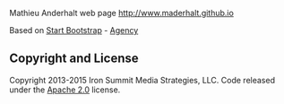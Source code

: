 Mathieu Anderhalt web page http://www.maderhalt.github.io

Based on [Start Bootstrap](http://startbootstrap.com/) - [Agency](http://startbootstrap.com/template-overviews/agency/)

## Copyright and License

Copyright 2013-2015 Iron Summit Media Strategies, LLC. Code released under the [Apache 2.0](https://github.com/IronSummitMedia/startbootstrap-agency/blob/gh-pages/LICENSE) license.
